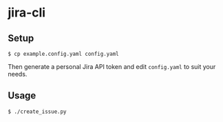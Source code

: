 # jira-cli

## Setup
```
$ cp example.config.yaml config.yaml
```
Then generate a personal Jira API token and edit `config.yaml` to suit your needs.

## Usage
```
$ ./create_issue.py
```
